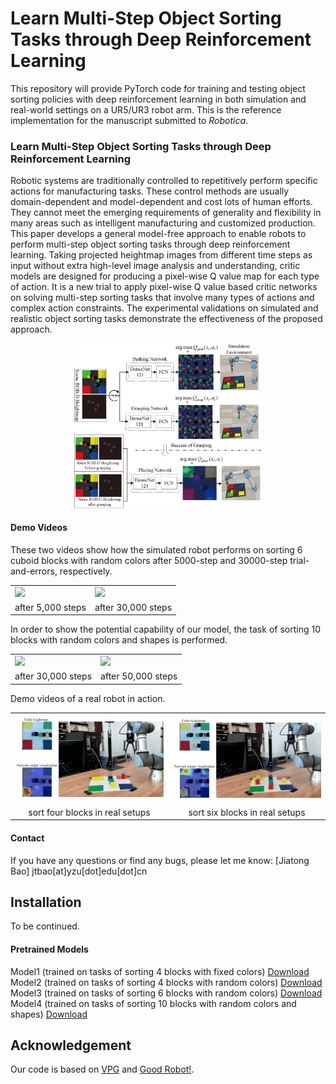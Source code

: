 # Learn Multi-Step Object Sorting Tasks through Deep Reinforcement Learning

This repository will provide PyTorch code for training and testing object sorting policies with deep reinforcement learning in both simulation and real-world settings on a UR5/UR3 robot arm. This is the reference implementation for the manuscript submitted to <i>Robotica</i>.

### Learn Multi-Step Object Sorting Tasks through Deep Reinforcement Learning

Robotic systems are traditionally controlled to repetitively perform specific actions for manufacturing tasks. These control methods are usually domain-dependent and model-dependent and cost lots of human efforts. They cannot meet the emerging requirements of generality and flexibility in many areas such as intelligent manufacturing and customized production. This paper develops a general model-free approach to enable robots to perform multi-step object sorting tasks through deep reinforcement learning. Taking projected heightmap images from different time steps as input without extra high-level image analysis and understanding, critic models are designed for producing a pixel-wise Q value map for each type of action. It is a new trial to apply pixel-wise Q value based critic networks on solving multi-step sorting tasks that involve many types of actions and complex action constraints. The experimental validations on simulated and realistic object sorting tasks demonstrate the effectiveness of the proposed approach.

<!-- ![Method Overview](method.png?raw=true) -->
<div align="center"><img src="images/method.png" width="60%"/></div>

#### Demo Videos

These two videos show how the simulated robot performs on sorting 6 cuboid blocks with random colors after 5000-step and 30000-step trial-and-errors, respectively.
<table>
<tr>
<td><img src="images/sort_six_blocks_5000.gif"></td>
<td><img src="images/sort_six_blocks_30000.gif"></td>
</tr>
<tr>
<td align="center">after 5,000 steps</td>
<td align="center">after 30,000 steps</td>
</tr>
</table>

In order to show the potential capability of our model, the task of sorting 10 blocks with random colors and shapes is performed.
<table>
<tr>
<td><img src="images/sort_ten_blocks_30000.gif"></td>
<td><img src="images/sort_ten_blocks_50000.gif"></td>
</tr>
<tr>
<td align="center">after 30,000 steps</td>
<td align="center">after 50,000 steps</td>
</tr>
</table>

Demo videos of a real robot in action.
<table>
<tr>
<td><img src="images/real_sort_four.gif"></td>
<td><img src="images/real_sort_six.gif"></td>
</tr>
<tr>
<td align="center">sort four blocks in real setups</td>
<td align="center">sort six blocks in real setups</td>
</tr>
</table>

#### Contact
If you have any questions or find any bugs, please let me know: [Jiatong Bao] jtbao[at]yzu[dot]edu[dot]cn

## Installation
To be continued.

#### Pretrained Models
Model1 (trained on tasks of sorting 4 blocks with fixed colors) 
[Download](https://drive.google.com/file/d/1_tFZJUNs0p9UkGV4AiDwF7955unbNRTS/view?usp=sharing)<br>
Model2 (trained on tasks of sorting 4 blocks with random colors) [Download](
https://drive.google.com/file/d/12Czid2KE0FcPVsUPCM_L4qba5_3qdnku/view?usp=sharing)<br>
Model3 (trained on tasks of sorting 6 blocks with random colors) [Download](
https://drive.google.com/file/d/1cdqIqTWBgmWhSkWcDLdIbAWwhDlH8Rfv/view?usp=sharing)<br>
Model4 (trained on tasks of sorting 10 blocks with random colors and shapes) [Download](https://drive.google.com/file/d/1pqfEmlQrTnzZvlUdiGR5E8Io2Aq7jA0R/view?usp=sharing)

## Acknowledgement
Our code is based on [VPG](https://github.com/andyzeng/visual-pushing-grasping) and [Good Robot!](https://github.com/jhu-lcsr/good_robot).